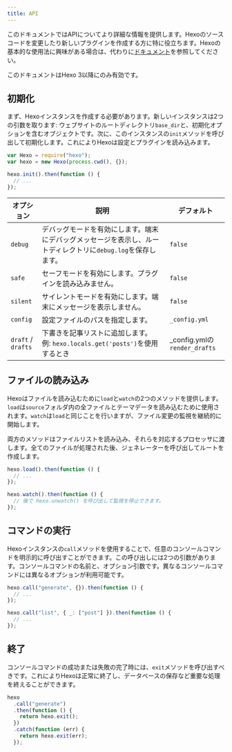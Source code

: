 ```yaml
---
title: API
---
```


このドキュメントではAPIについてより詳細な情報を提供します。Hexoのソースコードを変更したり新しいプラグインを作成する方に特に役立ちます。Hexoの基本的な使用法に興味がある場合は、代わりに[ドキュメント](../docs)を参照してください。

このドキュメントはHexo 3以降にのみ有効です。

## 初期化

まず、Hexoインスタンスを作成する必要があります。新しいインスタンスは2つの引数を取ります: ウェブサイトのルートディレクトリ`base_dir`と、初期化オプションを含むオブジェクトです。次に、このインスタンスの`init`メソッドを呼び出して初期化します。これによりHexoは設定とプラグインを読み込みます。

```js
var Hexo = require("hexo");
var hexo = new Hexo(process.cwd(), {});

hexo.init().then(function () {
  // ...
});
```

| オプション         | 説明                                                                                                          | デフォルト                    |
| ------------------ | ------------------------------------------------------------------------------------------------------------- | ----------------------------- |
| `debug`            | デバッグモードを有効にします。端末にデバッグメッセージを表示し、ルートディレクトリに`debug.log`を保存します。 | `false`                       |
| `safe`             | セーフモードを有効にします。プラグインを読み込みません。                                                      | `false`                       |
| `silent`           | サイレントモードを有効にします。端末にメッセージを表示しません。                                              | `false`                       |
| `config`           | 設定ファイルのパスを指定します。                                                                              | `_config.yml`                 |
| `draft` / `drafts` | 下書きを記事リストに追加します。<br> 例: `hexo.locals.get('posts')`を使用するとき                             | \_config.ymlの`render_drafts` |

## ファイルの読み込み

Hexoはファイルを読み込むために`load`と`watch`の2つのメソッドを提供します。`load`は`source`フォルダ内の全ファイルとテーマデータを読み込むために使用されます。`watch`は`load`と同じことを行いますが、ファイル変更の監視を継続的に開始します。

両方のメソッドはファイルリストを読み込み、それらを対応するプロセッサに渡します。全てのファイルが処理された後、ジェネレーターを呼び出してルートを作成します。

```js
hexo.load().then(function () {
  // ...
});

hexo.watch().then(function () {
  // 後で hexo.unwatch() を呼び出して監視を停止できます。
});
```

## コマンドの実行

Hexoインスタンスの`call`メソッドを使用することで、任意のコンソールコマンドを明示的に呼び出すことができます。この呼び出しには2つの引数があります。コンソールコマンドの名前と、オプション引数です。異なるコンソールコマンドには異なるオプションが利用可能です。

```js
hexo.call("generate", {}).then(function () {
  // ...
});
```

```js
hexo.call("list", { _: ["post"] }).then(function () {
  // ...
});
```

## 終了

コンソールコマンドの成功または失敗の完了時には、`exit`メソッドを呼び出すべきです。これによりHexoは正常に終了し、データベースの保存など重要な処理を終えることができます。

```js
hexo
  .call("generate")
  .then(function () {
    return hexo.exit();
  })
  .catch(function (err) {
    return hexo.exit(err);
  });
```
